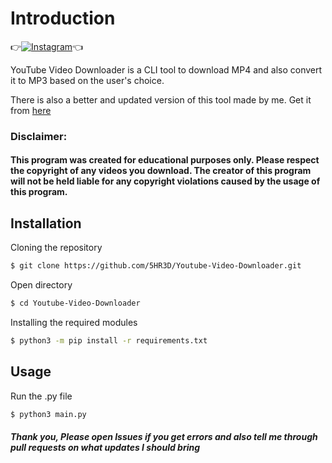 # Introduction
👉[![Instagram](https://img.shields.io/badge/INSTAGRAM-FOLLOW-red?style=for-the-badge&logo=instagram)](https://www.instagram.com/shubham_g0sain)👈


YouTube Video Downloader is a CLI tool to download MP4 and also convert it to MP3 based on the user's choice.

There is also a better and updated version of this tool made by me. Get it from [here](https://github.com/5HR3D/TYTD)

### Disclaimer:
#### This program was created for educational purposes only. Please respect the copyright of any videos you download. The creator of this program will not be held liable for any copyright violations caused by the usage of this program.

## Installation
Cloning the repository
```sh
$ git clone https://github.com/5HR3D/Youtube-Video-Downloader.git
```
Open directory
```sh
$ cd Youtube-Video-Downloader
```
Installing the required modules
```sh
$ python3 -m pip install -r requirements.txt
```

## Usage
Run the .py file
```sh
$ python3 main.py
```
##### Thank you, Please open Issues if you get errors and also tell me through pull requests on what updates I should bring 


